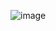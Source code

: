 ![image](https://user-images.githubusercontent.com/112507390/233843231-30f8ced5-1384-426f-89a8-b5766d5a19f1.png)
